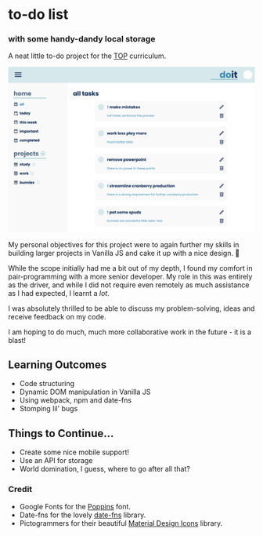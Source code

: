 # to-do list

### with some handy-dandy local storage

A neat little to-do project for the [TOP](https://www.theodinproject.com/) curriculum.


![image](preview.PNG)

My personal objectives for this project were to again further my skills in building larger projects in Vanilla JS and cake it up with a nice design. 🎂

While the scope initially had me a bit out of my depth, I found my comfort in pair-programming with a more senior developer.
My role in this was entirely as the driver, and while I did not require even remotely as much assistance as I had expected, 
I learnt a *lot*.

I was absolutely thrilled to be able to discuss my problem-solving, ideas and receive feedback on my code.

I am hoping to do much, much more collaborative work in the future - it is a blast!

## Learning Outcomes

- Code structuring
- Dynamic DOM manipulation in Vanilla JS
- Using webpack, npm and date-fns
- Stomping lil' bugs

## Things to Continue...

- Create some nice mobile support!
- Use an API for storage
- World domination, I guess, where to go after all that?

### Credit

- Google Fonts for the <a href="https://fonts.google.com/specimen/Poppins">Poppins</a> font.
- Date-fns for the lovely <a href="https://date-fns.org/">date-fns</a> library.
- Pictogrammers for their beautiful <a href="https://pictogrammers.com/">Material Design Icons</a> library.


